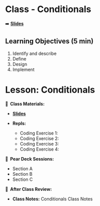 <!-- .slide: data-background="./Images/header.svg" data-background-repeat="none" data-background-size="40% 40%" data-background-position="center 10%" class="header" -->
# Class - Conditionals

<!-- Put a link to the slides so that students can find them -->

➡️ [**Slides**](https://docs.google.com/presentation/d/17HQIrW_Zl_BUx9EQdH_Na6WBr0eDSDgJPPF1-PjLIhA/edit?usp=sharing)

<!-- > -->


## Learning Objectives (5 min)

1. Identify and describe
1. Define
1. Design
1. Implement


<!-- .slide: data-background="./Images/header.svg" data-background-repeat="none" data-background-size="40% 40%" data-background-position="center 10%" class="header" -->

# Lesson: Conditionals

<!-- Put a link to the slides so that students can find them -->

**📝 &nbsp;Class Materials:** 
  <!-- Put a link to the slides -->
* [**Slides**](https://docs.google.com/presentation/d/17HQIrW_Zl_BUx9EQdH_Na6WBr0eDSDgJPPF1-PjLIhA/edit?usp=sharing)

* **Repls:**
  * Coding Exercise 1:
  * Coding Exercise 2: 
  * Coding Exercise 3:
  * Coding Exercise 4: 

  
**🍐 &nbsp;Pear Deck Sessions:**
 * Section A
 * Section B
 * Section C
 
**📖 &nbsp;After Class Review:**
 * **Class Notes:** Conditionals Class Notes

<!-- > -->

